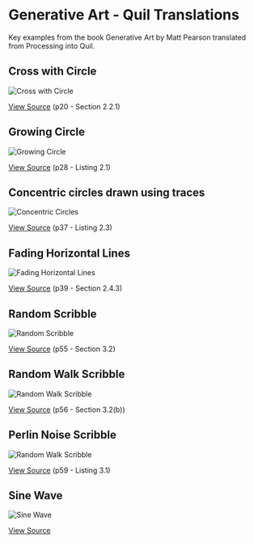 # Generative Art - Quil Translations

Key examples from the book Generative Art by Matt Pearson translated from Processing into Quil.

## Cross with Circle
![Cross with Circle](http://cloud.github.com/downloads/quil/quil/gen-art-cross-with-circle.png)

[View Source](https://github.com/quil/quil/blob/master/examples/gen_art/cross_with_circle.clj)
(p20 - Section 2.2.1)

## Growing Circle
![Growing Circle](http://cloud.github.com/downloads/quil/quil/gen-art-growing-circle.png)

[View Source](https://github.com/quil/quil/blob/master/examples/gen_art/growing_circle.clj)
(p28 - Listing 2.1)

## Concentric circles drawn using traces
![Concentric Circles](http://cloud.github.com/downloads/quil/quil/gen-art-concentric-circles.png)

[View Source](https://github.com/quil/quil/blob/master/examples/gen_art/concentric_circles.clj)
(p37 - Listing 2.3)

## Fading Horizontal Lines
![Fading Horizontal Lines](http://cloud.github.com/downloads/quil/quil/gen-art-fading-horizontal-lines.png)

[View Source](https://github.com/quil/quil/blob/master/examples/gen_art/fading_horizontal_lines.clj)
(p39 - Section 2.4.3)

## Random Scribble
![Random Scribble](http://cloud.github.com/downloads/quil/quil/gen-art-random-scribble.png)

[View Source](https://github.com/quil/quil/blob/master/examples/gen_art/random_scribble.clj)
(p55 - Section 3.2)

## Random Walk Scribble
![Random Walk Scribble](http://cloud.github.com/downloads/quil/quil/gen-art-rand-walk-scribble.png)

[View Source](https://github.com/quil/quil/blob/master/examples/gen_art/rand_walk_scribble.clj)
(p56 - Section 3.2(b))

## Perlin Noise Scribble
![Random Walk Scribble](http://cloud.github.com/downloads/quil/quil/gen-art-perlin-noise-scribble.png)

[View Source](https://github.com/quil/quil/blob/master/examples/gen_art/perlin_noise_scribble.clj)
(p59 - Listing 3.1)

## Sine Wave
![Sine Wave](http://cloud.github.com/downloads/quil/quil/gen-art-sine-wave.jpg)

[View Source](https://github.com/quil/quil/blob/master/examples/gen_art/sine_wave.clj)
